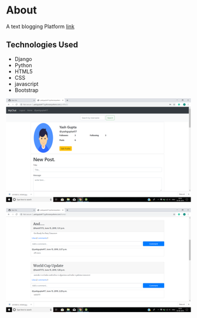# About
A text blogging Platform [link](http://yashgupta417.pythonanywhere.com/)

## Technologies Used
- Django
- Python
- HTML5
- CSS
- javascript
- Bootstrap



![alt text](ssa.png)

![alt text](ssb.png)

